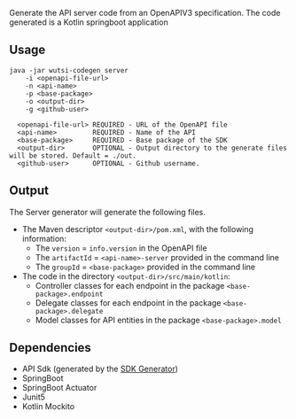 Generate the API server code from an OpenAPIV3 specification.
The code generated is a Kotlin springboot application

## Usage
```
java -jar wutsi-codegen server
    -i <openapi-file-url>
    -n <api-name>
    -p <base-package>
    -o <output-dir>
    -g <github-user>

  <openapi-file-url> REQUIRED - URL of the OpenAPI file
  <api-name>         REQUIRED - Name of the API
  <base-package>     REQUIRED - Base package of the SDK
  <output-dir>       OPTIONAL - Output directory to the generate files will be stored. Default = ./out.
  <github-user>      OPTIONAL - Github username.
```

## Output
The Server generator will generate the following files.
- The Maven descriptor `<output-dir>/pom.xml`, with the following information:
  - The `version` = `info.version` in the OpenAPI file
  - The `artifactId` = `<api-name>-server` provided in the command line
  - The `groupId` = `<base-package>` provided in the command line
- The code in the directory `<output-dir>/src/main/kotlin`:
  - Controller classes for each endpoint in the package `<base-package>.endpoint`
  - Delegate classes for each endpoint in the package `<base-package>.delegate`
  - Model classes for API entities in the package `<base-package>.model`

## Dependencies
- API Sdk (generated by the [SDK Generator](SDK.md))
- SpringBoot
- SpringBoot Actuator
- Junit5
- Kotlin Mockito
